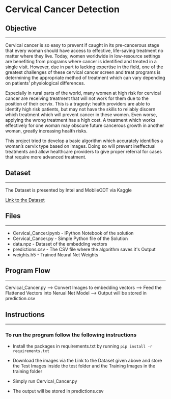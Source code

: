 # Cervical Cancer Detection

## Objective
---
<p>
Cervical cancer is so easy to prevent if caught in its pre-cancerous stage that every woman should have access to effective, life-saving treatment no matter where they live. Today, women worldwide in low-resource settings are benefiting from programs where cancer is identified and treated in a single visit. However, due in part to lacking expertise in the field, one of the greatest challenges of these cervical cancer screen and treat programs is determining the appropriate method of treatment which can vary depending on patients’ physiological differences.


Especially in rural parts of the world, many women at high risk for cervical cancer are receiving treatment that will not work for them due to the position of their cervix. This is a tragedy: health providers are able to identify high risk patients, but may not have the skills to reliably discern which treatment which will prevent cancer in these women. Even worse, applying the wrong treatment has a high cost. A treatment which works effectively for one woman may obscure future cancerous growth in another woman, greatly increasing health risks.

This project tried to develop a basic algorithm which accurately identifies a woman’s cervix type based on images. Doing so will prevent ineffectual treatments and allow healthcare providers to give proper referral for cases that require more advanced treatment.
</p>

## Dataset
---

The Dataset is presented by Intel and MobileODT via Kaggle

[Link to the Dataset](https://www.kaggle.com/c/intel-mobileodt-cervical-cancer-screening/data)

## Files
---

- Cervical_Cancer.ipynb - IPython Notebook of the solution
- Cervical_Cancer.py - Simple Python file of the Solution
- data.npz - Dataset of the embedding vectors
- predictions.csv - The CSV file where the algorithm saves it's Output
- weights.h5 - Trained Neural Net Weights


## Program Flow
---

Cervical_Cancer.py --> Convert Images to embedding vectors --> Feed the Flattened Vectors into Nerual Net Model --> Output will be stored in prediction.csv


## Instructions
---
### To run the program follow the following instructions

- Install the packages in requirements.txt by running `pip install -r requirements.txt`

- Download the images via the Link to the Dataset given above and store the Test Images inside the test folder and the Training Images in the training folder

- Simply run Cervical_Cancer.py

- The output will be stored in predictions.csv


